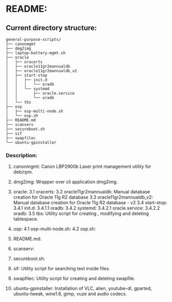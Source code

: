 # README:

## Current directory structure:
	general-purpose-scripts/
	├── canonmgmt
	├── dmg2img
	├── laptop-battery-mgmt.sh
	├── oracle
	│   ├── oracerts
	│   ├── oracle11gr2mannualdb
	│   ├── oracle11gr2mannualdb_v2
	│   ├── start-stop
	│   │   ├── init.d
	│   │   │   └── oradb
	│   │   └── systemd
	│   │       ├── oracle.service
	│   │       └── oradb
	│   └── tbs
	├── osp
	│   ├── osp-multi-node.sh
	│   └── osp.sh
	├── README.md
	├── scanserv
	├── secureboot.sh
	├── sif
	├── swapfilec
	└── ubuntu-gpinstaller

### Description:
1. canonmgmt: Canon LBP2900b Laser print management utility for deb/rpm.

2. dmg2img: Wrapper over cli application dmg2img.

3. oracle:
	3.1 oracerts: 
	3.2 oracle11gr2mannualdb: Manual database creation for Oracle 11g R2 database
	3.3 oracle11gr2mannualdb_v2: Manual database creation for Oracle 11g R2 database - v2
	3.4 start-stop:
		3.4.1 init.d:
			3.4.1.1 oradb: 
		3.4.2 systemd:
			3.4.2.1 oracle.service:
			3.4.2.2 oradb:
	3.5 tbs: Utility script for creating , modifying and deleting tablespace.

4. osp:
	4.1 osp-multi-node.sh: 
	4.2 osp.sh: 

5. README.md: 

6. scanserv: 

7. secureboot.sh: 

8. sif: Utility script for searching text inside files.

9. swapfilec: Utility script for creating and deleting swapfile.

10. ubuntu-gpinstaller: Installation of VLC, alien, youtube-dl, gparted, ubuntu-tweak, wine1.6, gimp, vuze and audio codecs.